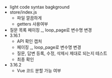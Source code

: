 
* light code syntax bagkground
* store/index.js
  * 파일 깔끔하게
  * getters 사용여부
* 질문 목록 페이징 _, loop_page로 변수명 변경
* 3.16.1
  * API 확인 캡처
  * 페이징 _, loop_page로 변수명 변경
  * 질문, 답변 등록, 수정, 삭제시 제대로 되는지 테스트
  * 최종 확인 
* 3.16.2
  * Vue 코드 분할 가능 여부
